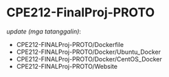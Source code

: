 # CPE212-FinalProj-PROTO

*update (mga tatanggalin)*:
- CPE212-FINALProj-PROTO/Dockerfile
- CPE212-FINALProj-PROTO/Docker/Ubuntu_Docker
- CPE212-FINALProj-PROTO/Docker/CentOS_Docker
- CPE212-FINALProj-PROTO/Website
